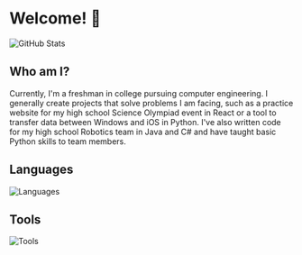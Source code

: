 # Welcome! 👋

![GitHub Stats](https://github-readme-stats.vercel.app/api?username=cmdvmd&count_private=true&show_icons=true&theme=transparent)

## Who am I?

Currently, I'm a freshman in college pursuing computer engineering. I generally create projects that solve problems I am
facing, such as a practice website for my high school Science Olympiad event in React or a tool to transfer data between
Windows and iOS in Python. I've also written code for my high school Robotics team in Java and C# and have taught basic
Python skills to team members.

## Languages

![Languages](https://skillicons.dev/icons?i=py,java,c,cpp,cs,dart,js,html,css,md)

## Tools

![Tools](https://skillicons.dev/icons?i=sqlite,flask,flutter,react,idea,vscode,git,github)